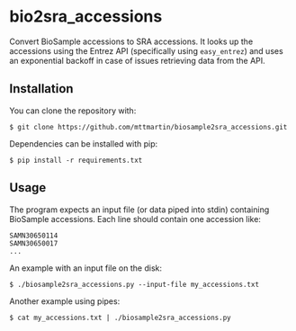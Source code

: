 # bio2sra_accessions

Convert BioSample accessions to SRA accessions. It looks up the accessions using the Entrez API (specifically using `easy_entrez`) and uses an exponential backoff in case of issues retrieving data from the API.

## Installation

You can clone the repository with:
```
$ git clone https://github.com/mttmartin/biosample2sra_accessions.git
```

Dependencies can be installed with pip:
```
$ pip install -r requirements.txt
```

## Usage

The program expects an input file (or data piped into stdin) containing BioSample accessions. Each line should contain one accession like:

```
SAMN30650114
SAMN30650017
...
```

An example with an input file on the disk:
```
$ ./biosample2sra_accessions.py --input-file my_accessions.txt
```

Another example using pipes:
```
$ cat my_accessions.txt | ./biosample2sra_accessions.py
```
